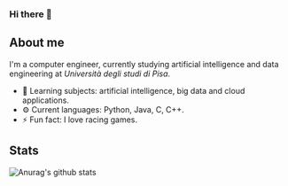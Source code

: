 ### Hi there 👋

## About me

I'm a computer engineer, currently studying artificial intelligence and data engineering at *Università degli studi di Pisa*.

- 🌱  Learning subjects: artificial intelligence, big data and cloud applications.
- ⚙️  Current languages: Python, Java, C, C++.
- ⚡   Fun fact: I love racing games.

## Stats

![Anurag's github stats](https://github-readme-stats.vercel.app/api?username=seraogianluca&show_icons=true&count_private=true)
